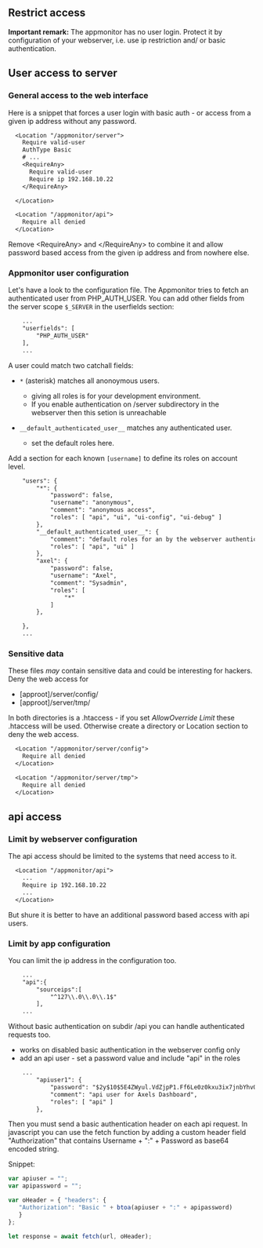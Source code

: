 ## Restrict access

**Important remark:**
The appmonitor has no user login. Protect it by configuration of your webserver, i.e. use ip restriction and/ or basic authentication.

## User access to server

### General access to the web interface

Here is a snippet that forces a user login with basic auth - or access from a given
ip address without any password.

```txt
  <Location "/appmonitor/server">
    Require valid-user
    AuthType Basic
    # ...
    <RequireAny>
      Require valid-user
      Require ip 192.168.10.22
    </RequireAny>

  </Location>

  <Location "/appmonitor/api">
    Require all denied
  </Location>
```

Remove \<RequireAny\> and \</RequireAny\> to combine it and allow password based access
from the given ip address and from nowhere else.

### Appmonitor user configuration

Let's have a look to the configuration file.
The Appmonitor tries to fetch an authenticated user from PHP_AUTH_USER. You can add
other fields from the server scope `$_SERVER` in the userfields section:

```txt
    ...
    "userfields": [
        "PHP_AUTH_USER"
    ],
    ...
```

A user could match two catchall fields:

* `*` (asterisk) matches all anonoymous users.
  * giving all roles is for your development environment.
  * If you enable authentication on /server subdirectory in the webserver then this setion is unreachable

* `__default_authenticated_user__` matches any authenticated user.
  * set the default roles here.

Add a section for each known `[username]` to define its roles on account level.

```txt
    "users": {
        "*": {
            "password": false,
            "username": "anonymous",
            "comment": "anonymous access",
            "roles": [ "api", "ui", "ui-config", "ui-debug" ]
        },
        "__default_authenticated_user__": {
            "comment": "default roles for an by the webserver authenticated user",
            "roles": [ "api", "ui" ]
        },
        "axel": {
            "password": false,
            "username": "Axel",
            "comment": "Sysadmin",
            "roles": [
                "*"
            ]
        },

    },
    ...
```

### Sensitive data

These files _may_ contain sensitive data and could be interesting for hackers. Deny the web access for

* [approot]/server/config/
* [approot]/server/tmp/

In both directories is a .htaccess - if you set _AllowOverride Limit_ these .htaccess will be used. Otherwise create a directory or Location section to deny the web access.

```txt
  <Location "/appmonitor/server/config">
    Require all denied
  </Location>

  <Location "/appmonitor/server/tmp">
    Require all denied
  </Location>
```

## api access

### Limit by webserver configuration

The api access should be limited to the systems that need access to it.

```txt
  <Location "/appmonitor/api">
    ...
    Require ip 192.168.10.22
    ...
  </Location>
```

But shure it is better to have an additional password based access with api users.

### Limit by app configuration

You can limit the ip address in the configuration too.

```txt
    ...
    "api":{
        "sourceips":[
            "^127\\.0\\.0\\.1$"
        ],
    ...
```

Without basic authentication on subdir /api you can handle authenticated requests too.

* works on disabled basic authentication in the webserver config only
* add an api user - set a password value and include "api" in the roles

```txt
    ...
        "apiuser1": {
            "password": "$2y$10$5E4ZWyul.VdZjpP1.Ff6Le0z0kxu3ix7jnbYhv0Zg5vhvhjdJTOm6",
            "comment": "api user for Axels Dashboard",
            "roles": [ "api" ]
        },
```

Then you must send a basic authentication header on each api request.
In javascript you can use the fetch function by adding a custom header field "Authorization"
that contains Username + ":" + Password as base64 encoded string.

Snippet:

```js
var apiuser = "";
var apipassword = "";

var oHeader = { "headers": {
   "Authorization": "Basic " + btoa(apiuser + ":" + apipassword)
   }
};

let response = await fetch(url, oHeader);
```
